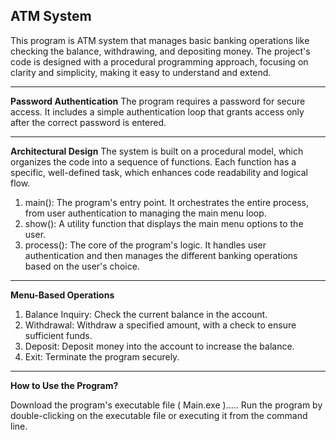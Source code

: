 **ATM System**
----------------
This program is ATM system that manages basic banking operations like checking the balance, withdrawing, and depositing money. The project's code is designed with a procedural programming approach, focusing on clarity and simplicity, making it easy to understand and extend.

---
**Password Authentication**
The program requires a password for secure access. It includes a simple authentication loop that grants access only after the correct password is entered.

---
**Architectural Design**
The system is built on a procedural model, which organizes the code into a sequence of functions. Each function has a specific, well-defined task, which enhances code readability and logical flow.

1. main(): The program's entry point. It orchestrates the entire process, from user authentication to managing the main menu loop.
2. show(): A utility function that displays the main menu options to the user.
3. process(): The core of the program's logic. It handles user authentication and then manages the different banking operations based on the user's choice.

---
**Menu-Based Operations**

1. Balance Inquiry: Check the current balance in the account.
2. Withdrawal: Withdraw a specified amount, with a check to ensure sufficient funds.
3. Deposit: Deposit money into the account to increase the balance.
4. Exit: Terminate the program securely.

---
**How to Use the Program?**

Download the program's executable file ( Main.exe )..... Run the program by double-clicking on the executable file or executing it from the command line.




